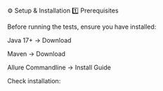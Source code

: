 ⚙️ Setup & Installation
1️⃣ Prerequisites

Before running the tests, ensure you have installed:

Java 17+ → Download

Maven → Download

Allure Commandline → Install Guide

Check installation:
